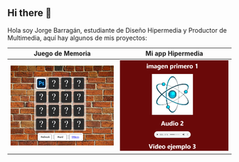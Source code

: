 ## Hi there 👋

Hola soy Jorge Barragán, estudiante de Diseño Hipermedia y Productor de Multimedia, aquí hay algunos de mis proyectos:


| **Juego de Memoria** | **Mi app Hipermedia** |
| --- | --- |
| [![Juego de Memoria](https://github.com/jlbarraganm/jlbarraganm/blob/main/recursos/proyecto1.png?raw=true)](https://github.com/jlbarraganm/Memory-Game) | [![Mi app Hipermedia](https://github.com/jlbarraganm/jlbarraganm/blob/main/recursos/proyecto2.png?raw=true)](https://github.com/jlbarraganm/mi-app-hipermedia) |





<!--
**jlbarraganm/jlbarraganm** is a ✨ _special_ ✨ repository because its `README.md` (this file) appears on your GitHub profile.

Here are some ideas to get you started:

- 🔭 I’m currently working on ...
- 🌱 I’m currently learning ...
- 👯 I’m looking to collaborate on ...
- 🤔 I’m looking for help with ...
- 💬 Ask me about ...
- 📫 How to reach me: ...
- 😄 Pronouns: ...
- ⚡ Fun fact: ...
-->
